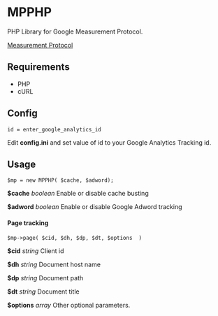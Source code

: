 MPPHP
=====

PHP Library for Google Measurement Protocol.

[Measurement Protocol](https://developers.google.com/analytics/devguides/collection/protocol/v1/)

## Requirements
* PHP
* cURL

## Config

    id = enter_google_analytics_id
    
Edit **config.ini** and set value of id to your Google Analytics Tracking id.

## Usage

    $mp = new MPPHP( $cache, $adword);
    
**$cache** *boolean* Enable or disable cache busting

**$adword** *boolean* Enable or disable Google Adword tracking

#### Page tracking
    $mp->page( $cid, $dh, $dp, $dt, $options  )
    
**$cid** *string* Client id

**$dh** *string* Document host name

**$dp** *string* Document path

**$dt** *string* Document title

**$options** *array* Other optional parameters.
